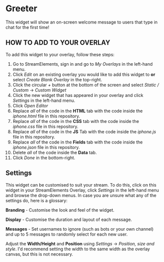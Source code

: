 # Greeter
This widget will show an on-screen welcome message to users that type in chat for the first time!

## HOW TO ADD TO YOUR OVERLAY
To add this widget to your overlay, follow these steps:

1. Go to StreamElements, sign in and go to *My Overlays* in the left-hand menu.
2. Click *Edit* on an existing overlay you would like to add this widget to **or** select *Create Blank Overlay* in the top-right.
3. Click the circular *+* button at the bottom of the screen and select *Static / Custom* -> *Custom Widget*
4. Click the new widget that has appeared in your overlay and click *Settings* in the left-hand menu.
5. Click *Open Editor*
6. Replace *all* of the code in the **HTML** tab with the code inside the *iphone.html* file in this repository.
7. Replace *all* of the code in the **CSS** tab with the code inside the *iphone.css* file in this repository.
8. Replace *all* of the code in the **JS** Tab with the code inside the *iphone.js* file in this repository.
9. Replace *all* of the code in the **Fields** tab with the code inside the *iphone.json* file in this repository.
10. Delete *all* of the code inside the **Data** tab.
11. Click *Done* in the bottom-right.

## Settings
This widget can be customised to suit your stream. To do this, click on this widget in your StreamElements Overlay, click *Settings* in the left-hand menu and browse the drop-down menus. In case you are unsure what any of the settings do, here is a glossary:

**Branding** - Customise the look and feel of the widget.

**Display** - Customise the duration and layout of each message.

**Messages** - Set usernames to ignore (such as bots or your own channel) and up to 5 messages to randomly select for each new user.

Adjust the **Width/Height** and **Position** using *Settings* -> *Position, size and style*. 
I'd recommend setting the width to the same width as the overlay canvas, but this is not necessary.

